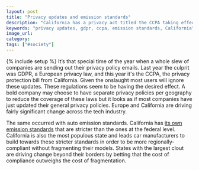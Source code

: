 ```yaml
---
layout: post
title: "Privacy updates and emission standards"
description: "California has a privacy act titled the CCPA taking effect in January. This is driving change outside its border similar to their emission standards."
keywords: "privacy updates, gdpr, ccpa, emission standards, California"
image_url:
category:
tags: ["#society"]
---
```

{% include setup %}
It’s that special time of the year when a whole slew of companies are sending out their privacy policy emails. Last year the culprit was GDPR, a European privacy law, and this year it's the CCPA, the privacy protection bill from California. Given the onslaught most users will ignore these updates. These regulations seem to be having the desired effect. A bold company may choose to have separate privacy policies per geography to reduce the coverage of these laws but it looks as if most companies have just updated their general privacy policies. Europe and California are driving fairly significant change across the tech industry.

The same occurred with auto emission standards. California has [its own emission standards](https://en.wikipedia.org/wiki/United_States_emission_standards) that are stricter than the ones at the federal level. California is also the most populous state and leads car manufacturers to build towards these stricter standards in order to be more regionally-compliant without fragmenting their models. States with the largest clout are driving change beyond their borders by betting that the cost of compliance outweighs the cost of fragmentation.
